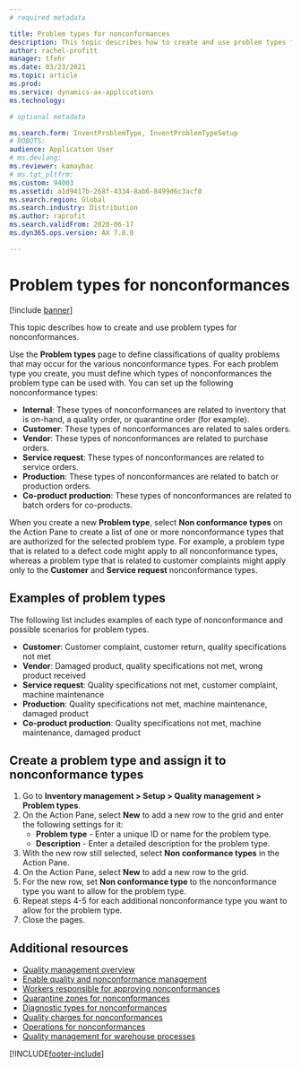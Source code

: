 ```yaml
---
# required metadata

title: Problem types for nonconformances
description: This topic describes how to create and use problem types for nonconformances.
author: rachel-profitt
manager: tfehr
ms.date: 03/23/2021
ms.topic: article
ms.prod:
ms.service: dynamics-ax-applications
ms.technology:

# optional metadata

ms.search.form: InventProblemType, InventProblemTypeSetup
# ROBOTS:
audience: Application User
# ms.devlang:
ms.reviewer: kamaybac
# ms.tgt_pltfrm:
ms.custom: 94003
ms.assetid: a1d9417b-268f-4334-8ab6-8499d6c3acf0
ms.search.region: Global
ms.search.industry: Distribution
ms.author: raprofit
ms.search.validFrom: 2020-06-17
ms.dyn365.ops.version: AX 7.0.0

---
```


# Problem types for nonconformances

[!include [banner](../includes/banner.md)]

This topic describes how to create and use problem types for nonconformances.

Use the **Problem types** page to define classifications of quality problems that may occur for the various nonconformance types. For each problem type you create, you must define which types of nonconformances the problem type can be used with. You can set up the following nonconformance types:

- **Internal**: These types of nonconformances are related to inventory that is on-hand, a quality order, or quarantine order (for example).
- **Customer**: These types of nonconformances are related to sales orders.
- **Vendor**: These types of nonconformances are related to purchase orders.
- **Service request**: These types of nonconformances are related to service orders.
- **Production**: These types of nonconformances are related to batch or production orders.
- **Co-product production**: These types of nonconformances are related to batch orders for co-products.

When you create a new **Problem type**, select **Non conformance types** on the Action Pane to create a list of one or more nonconformance types that are authorized for the selected problem type. For example, a problem type that is related to a defect code might apply to all nonconformance types, whereas a problem type that is related to customer complaints might apply only to the **Customer** and **Service request** nonconformance types.

## Examples of problem types

The following list includes examples of each type of nonconformance and possible scenarios for problem types.

- **Customer**: Customer complaint, customer return, quality specifications not met
- **Vendor**: Damaged product, quality specifications not met, wrong product received
- **Service request**: Quality specifications not met, customer complaint, machine maintenance
- **Production**: Quality specifications not met, machine maintenance, damaged product
- **Co-product production**: Quality specifications not met, machine maintenance, damaged product

## Create a problem type and assign it to nonconformance types

1. Go to **Inventory management >  Setup > Quality management > Problem types**.
1. On the Action Pane, select **New** to add a new row to the grid and enter the following settings for it:
    - **Problem type** - Enter a unique ID or name for the problem type.
    - **Description** - Enter a detailed description for the problem type.
1. With the new row still selected, select **Non conformance types** in the Action Pane.
1. On the Action Pane, select **New** to add a new row to the grid.
1. For the new row, set **Non conformance type** to the nonconformance type you want to allow for the problem type.
1. Repeat steps 4-5 for each additional nonconformance type you want to allow for the problem type.
1. Close the pages.

## Additional resources

- [Quality management overview](quality-management-processes.md)
- [Enable quality and nonconformance management](enable-quality-management.md)
- [Workers responsible for approving nonconformances](quality-responsible-workers.md)
- [Quarantine zones for nonconformances](quality-quarantine-zones.md)
- [Diagnostic types for nonconformances](quality-diagnostic-types.md)
- [Quality charges for nonconformances](quality-charges.md)
- [Operations for nonconformances](quality-operations.md)
- [Quality management for warehouse processes](quality-management-for-warehouses-processes.md)


[!INCLUDE[footer-include](../../includes/footer-banner.md)]